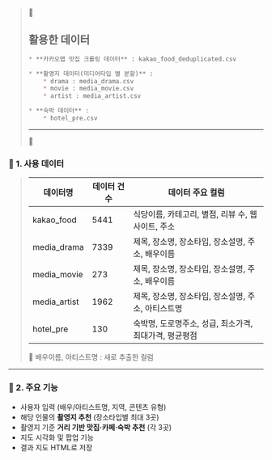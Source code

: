 > 📁  
>
> ## 활용한 데이터
>
> ```markdown
> * **카카오맵 맛집 크롤링 데이터** : kakao_food_deduplicated.csv  
> 
> * **촬영지 데이터(미디어타입 별 분할)** :  
>     * drama : media_drama.csv  
>     * movie : media_movie.csv  
>     * artist : media_artist.csv  
> 
> * **숙박 데이터** :  
>     * hotel_pre.csv  
> ```
>
> ---
>
> 📃  
>
### 🧩 1. 사용 데이터
>
> | 데이터명       | 데이터 건수 | 데이터 주요 컬럼                                    |
> | -------------- | ----------- | ------------------------------------------------- |
> | kakao_food     | 5441        | 식당이름, 카테고리, 별점, 리뷰 수, 웹사이트, 주소    |
> | media_drama    | 7339        | 제목, 장소명, 장소타입, 장소설명, 주소, 배우이름     |
> | media_movie    | 273         | 제목, 장소명, 장소타입, 장소설명, 주소, 배우이름     |
> | media_artist   | 1962        | 제목, 장소명, 장소타입, 장소설명, 주소, 아티스트명    |
> | hotel_pre      | 130         | 숙박명, 도로명주소, 성급, 최소가격, 최대가격, 평균평점 |
>
> 📍 배우이름, 아티스트명 : 새로 추출한 컬럼

---

### 🔧 2. 주요 기능

- 사용자 입력 (배우/아티스트명, 지역, 콘텐츠 유형)
- 해당 인물의 **촬영지 추천** (장소타입별 최대 3곳)
- 촬영지 기준 **거리 기반 맛집·카페·숙박 추천** (각 3곳)
- 지도 시각화 및 팝업 기능
- 결과 지도 HTML로 저장
